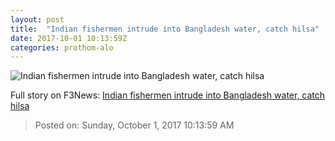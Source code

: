 ```yaml
---
layout: post
title:  "Indian fishermen intrude into Bangladesh water, catch hilsa"
date: 2017-10-01 10:13:59Z
categories: prothom-alo
---
```


![Indian fishermen intrude into Bangladesh water, catch hilsa](http://en.prothom-alo.com/contents/cache/images/1200x630x1/uploads/media/2017/10/01/c3f7670545e56abfa3935f4d3c1b8ff4-Hilsa-Fish.jpg?jadewits_media_id=150683)




Full story on F3News: [Indian fishermen intrude into Bangladesh water, catch hilsa](http://www.f3nws.com/n/KrWWaE)

> Posted on: Sunday, October 1, 2017 10:13:59 AM
